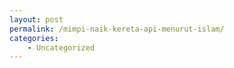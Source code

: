 ```yaml
---
layout: post
permalink: /mimpi-naik-kereta-api-menurut-islam/
categories:
    - Uncategorized
---
```


